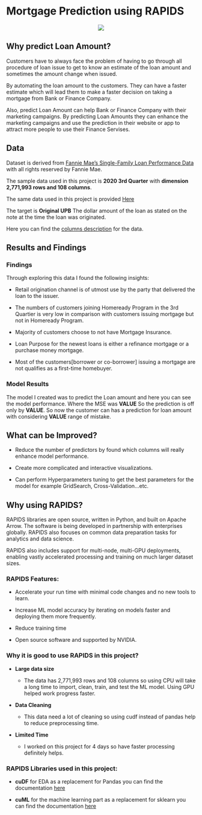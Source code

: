 # Mortgage Prediction using RAPIDS

<p align="center">
  <img src="https://wp-krypton.s3.amazonaws.com/wp-content/uploads/sites/3/2019/01/loan-to-value-620x330.jpg">
</p>

## Why predict Loan Amount? 

Customers have to always face the problem of having to go through all procedure of loan issue to get to know an estimate of the loan amount and sometimes the amount change when issued.

By automating the loan amount to the customers. They can have a faster estimate which will lead them to make a faster decision on taking a mortgage from Bank or Finance Company.

Also, predict Loan Amount can help Bank or Finance Company with their marketing campaigns. By predicting Loan Amounts they can enhance the marketing campaigns and use the prediction in their website or app to attract more people to use their Finance Servises.


## Data 

Dataset is derived from [Fannie Mae’s Single-Family Loan Performance Data](https://capitalmarkets.fanniemae.com/credit-risk-transfer/single-family-credit-risk-transfer/fannie-mae-single-family-loan-performance-data) with all rights reserved by Fannie Mae.

The sample data used in this project is **2020 3rd Quarter** with **dimension 2,771,993 rows and 108 columns**. 

The same data used in this project is provided [Here](https://drive.google.com/file/d/1UZbkWL2acJLg9V1SX3793neG0PeXRtNv/view?usp=sharing)

The target is **Original UPB** The dollar amount of the loan as stated on the note at the time the loan was originated.

Here you can find the [columns description](https://loanperformancedata.fanniemae.com/lppub-docs/FNMA_SF_Loan_Performance_Glossary.pdf) for the data.

## Results and Findings

### Findings

Through exploring this data I found the following insights: 

- Retail origination channel is of utmost use by the party that delivered the loan to the issuer. 

- The numbers of customers joining Homeready Program in the 3rd Quartier is very low in comparison with customers issuing mortgage but not in Homeready Program.

- Majority of customers choose to not have Mortgage Insurance.

- Loan Purpose for the newest loans is either a refinance mortgage or a purchase money mortgage.

- Most of the customers[borrower or co-borrower] issuing a mortgage are not qualifies as a first-time homebuyer.

### Model Results

The model I created was to predict the Loan amount and here you can see the model performance. Where the MSE was **VALUE** So the prediction is off only by **VALUE**.
So now the customer can has a prediction for loan amount with considering **VALUE** range of mistake.


## What can be Improved?

- Reduce the number of predictors by found which columns will really enhance model performance.

- Create more complicated and interactive visualizations.

 - Can perform Hyperparameters tuning to get the best parameters for the model for example GridSearch, Cross-Validation...etc.

## Why using RAPIDS?

RAPIDS libraries are open source, written in Python, and built on Apache Arrow. The software is being developed in partnership with enterprises globally. RAPIDS also focuses on common data preparation tasks for analytics and data science. 

RAPIDS also includes support for multi-node, multi-GPU deployments, enabling vastly accelerated processing and training on much larger dataset sizes.

### RAPIDS Features:

- Accelerate your run time with minimal code changes and no new tools to learn.

- Increase ML model accuracy by iterating on models faster and deploying them more frequently.

- Reduce training time

- Open source software and supported by NVIDIA.

### Why it is good to use RAPIDS in this project?

- **Large data size** 
  + The data has 2,771,993 rows and 108 columns so using CPU will take a long time to import, clean, train, and test the ML model. Using GPU helped work progress faster.

- **Data Cleaning** 

  + This data need a lot of cleaning so using cudf instead of pandas help to reduce preprocessing time.

- **Limited Time** 

  + I worked on this project for 4 days so have faster processing definitely helps.
    
### RAPIDS Libraries used in this project:

- **cuDF** for EDA as a replacement for Pandas you can find the documentation [here](https://docs.rapids.ai/api/cudf/nightly/api.html)

- **cuML** for the machine learning part as a replacement for sklearn you can find the documentation [here](https://docs.rapids.ai/api/cuml/stable/api.html)
